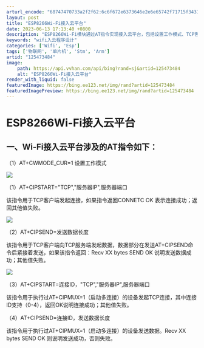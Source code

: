 ```yaml
---
arturl_encode: "68747470733a2f2f62:6c6f672e6373646e2e6e65742f71715f34313734323035362f:61727469636c652f64657461696c732f313235343733343834"
layout: post
title: "ESP8266Wi-Fi接入云平台"
date: 2023-06-13 17:13:40 +0800
description: "ESP8266Wi-Fi模块通过AT指令实现接入云平台，包括设置工作模式、TCP客户端连接和数据发送"
keywords: "wifi入云程序设计"
categories: ['Wifi', 'Esp']
tags: ['物联网', '单片机', 'Stm', 'Arm']
artid: "125473484"
image:
    path: https://api.vvhan.com/api/bing?rand=sj&artid=125473484
    alt: "ESP8266Wi-Fi接入云平台"
render_with_liquid: false
featuredImage: https://bing.ee123.net/img/rand?artid=125473484
featuredImagePreview: https://bing.ee123.net/img/rand?artid=125473484
---
```


# ESP8266Wi-Fi接入云平台

## 一、Wi-Fi接入云平台涉及的AT指令如下：

（1）AT+CWMODE\_CUR=1 设置工作模式

![](https://i-blog.csdnimg.cn/blog_migrate/89571f51a0cce1de2cfd49faa7690c4f.png)

（1）AT+CIPSTART="TCP","服务器IP",服务器端口

该指令用于TCP客户端发起连接，如果指令返回CONNETC OK 表示连接成功；返回其他值失败。

![](https://i-blog.csdnimg.cn/blog_migrate/e2cd5f5a5ed67fbdfb736d43517909d0.png)

（2）AT+CIPSEND=发送数据长度

该指令用于TCP客户端向TCP服务端发起数据，数据部分在发送AT+CIPSEND命令后紧接着发送，如果该指令返回：Recv XX bytes SEND OK 说明发送数据成功；其他值失败。

![](https://i-blog.csdnimg.cn/blog_migrate/4cc9cd3580b4d92c51ddc749b7adcab7.png)

（3）AT+CIPSTART=连接ID，"TCP","服务器IP",服务器端口

该指令用于执行过AT+CIPMUX=1（启动多连接）的设备发起TCP连接，其中连接ID支持（0-4），返回OK说明连接成功；其他值失败。

（4）AT+CIPSEND=连接ID，发送数据长度

该指令用于执行过AT+CIPMUX=1（启动多连接）的设备发送数据。Recv XX bytes SEND OK 则说明发送成功，否则失败。